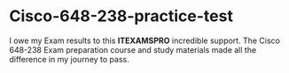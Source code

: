 # Cisco-648-238-practice-test
I owe my Exam results to this **ITEXAMSPRO** incredible support. The Cisco 648-238 Exam preparation course and study materials made all the difference in my journey to pass.
